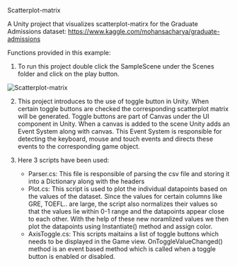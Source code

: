 Scatterplot-matrix

A Unity project that visualizes scatterplot-matirx for the Graduate Admissions dataset: https://www.kaggle.com/mohansacharya/graduate-admissions

Functions provided in this example:
1. To run this project double click the SampleScene under the Scenes folder and click on the play button.

![Scatterplot-matrix](https://github.com/ImmersiveAnalyticsUNCC/Immersive.Unity.Vis/blob/master/Unity/Scatterplot-matrix/Scatterplot.PNG)

2. This project introduces to the use of toggle button in Unity. When certain toggle buttons are checked the corresponding scatterplot matrix will be generated. Toggle buttons are part of Canvas under the UI component in Unity. When a canvas is added to the scene Unity adds an Event System along with canvas. This Event System is responsible for detecting the keyboard, mouse and touch events and directs these events to the corresponding game object.

3. Here 3 scripts have been used: 
	- Parser.cs: This file is responsible of parsing the csv file and storing it into a Dictionary along with the headers
	- Plot.cs: This script is used to plot the individual datapoints based on the values of the dataset. 
			   Since the values for certain columns like GRE, TOEFL.. are large, the script also normalizes their values so that the values lie within 0-1 range and the datapoints appear close to each other.
			   With the help of these new noramlized values we then plot the datapoints using Instantiate() method and assign color.
	- AxisToggle.cs: This scripts maitains a list of toggle buttons which needs to be displayed in the Game view.
					 OnToggleValueChanged() method is an event based method which is called when a toggle button is enabled or disabled.

